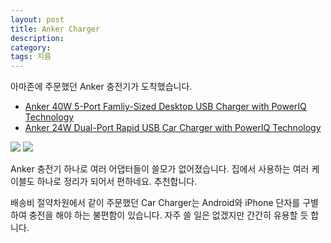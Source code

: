 ```yaml
---
layout: post
title: Anker Charger
description: 
category: 
tags: 지름 
---
```


아마존에 주문했던 Anker 충전기가 도착했습니다.

- 
  [Anker 40W 5-Port Famliy-Sized Desktop USB Charger with PowerIQ Technology](http://www.amazon.com/gp/product/B00GTGETFG/ref=oh_details_o00_s00_i00?ie=UTF8&psc=1)
- [Anker 24W Dual-Port Rapid USB Car Charger with PowerIQ Technology](http://www.amazon.com/gp/product/B00D82O68Y/ref=oh_details_o00_s00_i01?ie=UTF8&psc=1)


![](http://farm4.staticflickr.com/3781/13683202665_548ba600ca.jpg)
![](http://farm8.staticflickr.com/7279/13683257383_c68d42d0b2.jpg)

Anker 충전기 하나로 여러 어댑터들이 쓸모가 없어졌습니다. 집에서 사용하는 여러 케이블도 하나로 정리가 되어서 편하네요. 추천합니다.

배송비 절약차원에서 같이 주문했던 Car Charger는 Android와 iPhone 단자를 구별하여 충전을 해야 하는
불편함이 있습니다. 자주 쓸 일은 없겠지만 간간히 유용할 듯 합니다.


